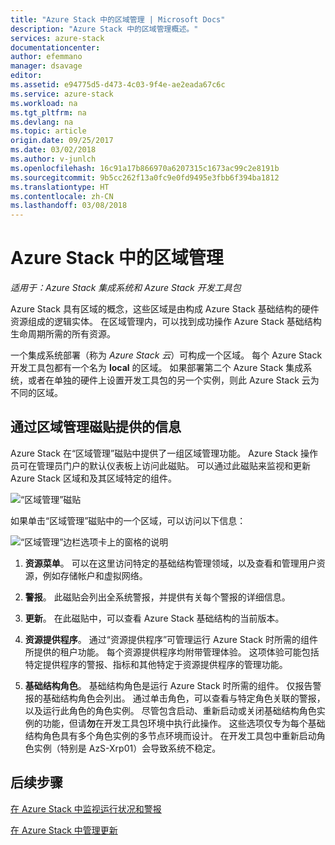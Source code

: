 ```yaml
---
title: "Azure Stack 中的区域管理 | Microsoft Docs"
description: "Azure Stack 中的区域管理概述。"
services: azure-stack
documentationcenter: 
author: efemmano
manager: dsavage
editor: 
ms.assetid: e94775d5-d473-4c03-9f4e-ae2eada67c6c
ms.service: azure-stack
ms.workload: na
ms.tgt_pltfrm: na
ms.devlang: na
ms.topic: article
origin.date: 09/25/2017
ms.date: 03/02/2018
ms.author: v-junlch
ms.openlocfilehash: 16c91a17b866970a6207315c1673ac99c2e8191b
ms.sourcegitcommit: 9b5cc262f13a0fc9e0fd9495e3fbb6f394ba1812
ms.translationtype: HT
ms.contentlocale: zh-CN
ms.lasthandoff: 03/08/2018
---
```

# <a name="region-management-in-azure-stack"></a>Azure Stack 中的区域管理

*适用于：Azure Stack 集成系统和 Azure Stack 开发工具包*

Azure Stack 具有区域的概念，这些区域是由构成 Azure Stack 基础结构的硬件资源组成的逻辑实体。 在区域管理内，可以找到成功操作 Azure Stack 基础结构生命周期所需的所有资源。

一个集成系统部署（称为 *Azure Stack 云*）可构成一个区域。 每个 Azure Stack 开发工具包都有一个名为 **local** 的区域。 如果部署第二个 Azure Stack 集成系统，或者在单独的硬件上设置开发工具包的另一个实例，则此 Azure Stack 云为不同的区域。

## <a name="information-available-through-the-region-management-tile"></a>通过区域管理磁贴提供的信息
Azure Stack 在“区域管理”磁贴中提供了一组区域管理功能。 Azure Stack 操作员可在管理员门户的默认仪表板上访问此磁贴。 可以通过此磁贴来监视和更新 Azure Stack 区域和及其区域特定的组件。

 ![“区域管理”磁贴](./media/azure-stack-manage-region/image1.png)

 如果单击“区域管理”磁贴中的一个区域，可以访问以下信息：

  ![“区域管理”边栏选项卡上的窗格的说明](./media/azure-stack-manage-region/image2.png)

1. **资源菜单**。 可以在这里访问特定的基础结构管理领域，以及查看和管理用户资源，例如存储帐户和虚拟网络。

2. **警报**。 此磁贴会列出全系统警报，并提供有关每个警报的详细信息。

3. **更新**。 在此磁贴中，可以查看 Azure Stack 基础结构的当前版本。

4. **资源提供程序**。 通过“资源提供程序”可管理运行 Azure Stack 时所需的组件所提供的租户功能。 每个资源提供程序均附带管理体验。 这项体验可能包括特定提供程序的警报、指标和其他特定于资源提供程序的管理功能。
 
5. **基础结构角色**。 基础结构角色是运行 Azure Stack 时所需的组件。 仅报告警报的基础结构角色会列出。 通过单击角色，可以查看与特定角色关联的警报，以及运行此角色的角色实例。 尽管包含启动、重新启动或关闭基础结构角色实例的功能，但请**勿**在开发工具包环境中执行此操作。 这些选项仅专为每个基础结构角色具有多个角色实例的多节点环境而设计。 在开发工具包中重新启动角色实例（特别是 AzS-Xrp01）会导致系统不稳定。

## <a name="next-steps"></a>后续步骤
[在 Azure Stack 中监视运行状况和警报](azure-stack-monitor-health.md)

[在 Azure Stack 中管理更新](azure-stack-updates.md)







